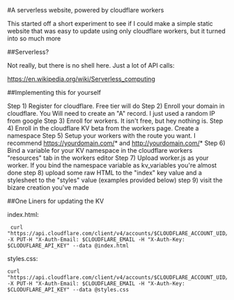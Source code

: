 #A serverless website, powered by cloudflare workers

This started off a short experiment to see if I could make a simple static website that was easy to update using only cloudflare workers, but it turned into so much more

##Serverless?

Not really, but there is no shell here. Just a lot of API calls:

https://en.wikipedia.org/wiki/Serverless_computing

##Implementing this for yourself

Step 1) Register for cloudflare. Free tier will do
Step 2) Enroll your domain in cloudflare. You Will need to create an "A" record. I just used a random IP from google
Step 3) Enroll for workers. It isn't free, but hey nothing is.
Step 4) Enroll in the cloudflare KV beta from the workers page. Create a namespace
Step 5) Setup your workers with the route you want. I recommend https://yourdomain.com/* and http://yourdomain.com/*
Step 6) Bind a variable for your KV namespace in the cloudflare workers "resources" tab in the workers editor
Step 7) Upload worker.js as your worker. If you bind the namespace variable as kv_variables you're almost done
step 8) upload some raw HTML to the "index" key value and a stylesheet to the "styles" value (examples provided below)
step 9) visit the bizare creation you've made

##One Liners for updating the KV 

index.html:

~~~~
 curl "https://api.cloudflare.com/client/v4/accounts/$CLOUDFLARE_ACCOUNT_UID/storage/kv/namespaces/$NAMESPACEID/values/index" -X PUT-H "X-Auth-Email: $CLOUDFLARE_EMAIL -H "X-Auth-Key: $CLODUFLARE_API_KEY" --data @index.html
~~~~

styles.css:
~~~~
curl "https://api.cloudflare.com/client/v4/accounts/$CLOUDFLARE_ACCOUNT_UID/storage/kv/namespaces/$NAMESPACEID/values/styles" -X PUT-H "X-Auth-Email: $CLOUDFLARE_EMAIL -H "X-Auth-Key: $CLODUFLARE_API_KEY" --data @styles.css
~~~~



